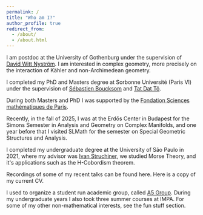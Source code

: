 ```yaml
---
permalink: /
title: "Who am I?"
author_profile: true
redirect_from: 
  - /about/
  - /about.html
---
```


I am postdoc at the University of Gothenburg under the supervision of [David Witt Nyström](https://www.gu.se/en/about/find-staff/davidwittnystrom).
I am interested in complex geometry, more precisely on the interaction of Kähler and non-Archimedean geometry.

I completed my PhD and Masters degree at Sorbonne Université (Paris VI) under the supervision of [Sébastien Boucksom](https://sebastien.boucksom.perso.math.cnrs.fr/) and [Tat Dat Tô](https://sites.google.com/site/totatdatmath/home). 

During both Masters and PhD I was supported by the [Fondation Sciences mathématiques de Paris](https://sciencesmaths-paris.fr/).

Recently, in the fall of 2025, I was at the Erdős Center in Budapest for the Simons Semester in Analysis and Geometry on Complex Manifolds, and one year before that I visited SLMath for the semester on Special Geometric Structures and Analysis. 

I completed my undergraduate degree at the University of São Paulo in 2021, where my advisor was [Ivan Struchiner](https://www.ime.usp.br/~ivanstru/index.html), we studied Morse Theory, and it's applications such as the H-Cobordism theorem.

Recordings of some of my recent talks can be found here. Here is a copy of my current CV.

I used to organize a student run academic group, called [A5 Group](https://www.ime.usp.br/~acinco/en.html). During my undergraduate years I also took three summer courses at IMPA. For some of my other non-mathematical interests, see the fun stuff section.

